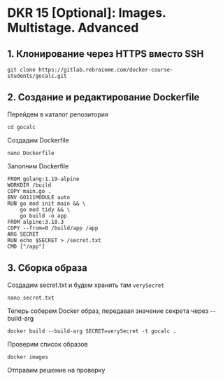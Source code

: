 # DKR 15 [Optional]: Images. Multistage. Advanced

## 1. Клонирование через HTTPS вместо SSH

```clone
git clone https://gitlab.rebrainme.com/docker-course-students/gocalc.git
```

## 2. Создание и редактирование Dockerfile

Перейдем в каталог репозитория

```clone
cd gocalc
```

Создадим Dockerfile

```clone
nano Dockerfile
```

Заполним Dockerfile

```clone
FROM golang:1.19-alpine
WORKDIR /build
COPY main.go .
ENV GO111MODULE auto
RUN go mod init main && \
    go mod tidy && \
    go build -o app
FROM alpine:3.10.3
COPY --from=0 /build/app /app
ARG SECRET
RUN echo $SECRET > /secret.txt
CMD ["/app"]
```

## 3. Сборка образа

Создадим secret.txt и будем хранить там `verySecret`

```clone
nano secret.txt
```

Теперь соберем Docker образ, передавая значение секрета через --build-arg

```clone
docker build --build-arg SECRET=verySecret -t gocalc .
```

Проверим список образов

```clone
docker images
```

Отправим решение на проверку